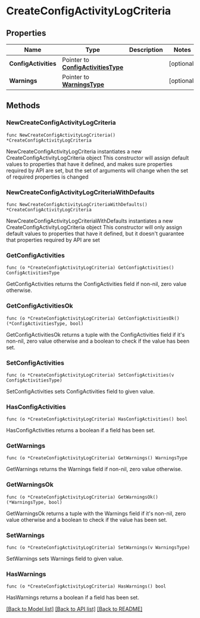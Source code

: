 # CreateConfigActivityLogCriteria

## Properties

Name | Type | Description | Notes
------------ | ------------- | ------------- | -------------
**ConfigActivities** | Pointer to [**ConfigActivitiesType**](ConfigActivitiesType.md) |  | [optional] 
**Warnings** | Pointer to [**WarningsType**](WarningsType.md) |  | [optional] 

## Methods

### NewCreateConfigActivityLogCriteria

`func NewCreateConfigActivityLogCriteria() *CreateConfigActivityLogCriteria`

NewCreateConfigActivityLogCriteria instantiates a new CreateConfigActivityLogCriteria object
This constructor will assign default values to properties that have it defined,
and makes sure properties required by API are set, but the set of arguments
will change when the set of required properties is changed

### NewCreateConfigActivityLogCriteriaWithDefaults

`func NewCreateConfigActivityLogCriteriaWithDefaults() *CreateConfigActivityLogCriteria`

NewCreateConfigActivityLogCriteriaWithDefaults instantiates a new CreateConfigActivityLogCriteria object
This constructor will only assign default values to properties that have it defined,
but it doesn't guarantee that properties required by API are set

### GetConfigActivities

`func (o *CreateConfigActivityLogCriteria) GetConfigActivities() ConfigActivitiesType`

GetConfigActivities returns the ConfigActivities field if non-nil, zero value otherwise.

### GetConfigActivitiesOk

`func (o *CreateConfigActivityLogCriteria) GetConfigActivitiesOk() (*ConfigActivitiesType, bool)`

GetConfigActivitiesOk returns a tuple with the ConfigActivities field if it's non-nil, zero value otherwise
and a boolean to check if the value has been set.

### SetConfigActivities

`func (o *CreateConfigActivityLogCriteria) SetConfigActivities(v ConfigActivitiesType)`

SetConfigActivities sets ConfigActivities field to given value.

### HasConfigActivities

`func (o *CreateConfigActivityLogCriteria) HasConfigActivities() bool`

HasConfigActivities returns a boolean if a field has been set.

### GetWarnings

`func (o *CreateConfigActivityLogCriteria) GetWarnings() WarningsType`

GetWarnings returns the Warnings field if non-nil, zero value otherwise.

### GetWarningsOk

`func (o *CreateConfigActivityLogCriteria) GetWarningsOk() (*WarningsType, bool)`

GetWarningsOk returns a tuple with the Warnings field if it's non-nil, zero value otherwise
and a boolean to check if the value has been set.

### SetWarnings

`func (o *CreateConfigActivityLogCriteria) SetWarnings(v WarningsType)`

SetWarnings sets Warnings field to given value.

### HasWarnings

`func (o *CreateConfigActivityLogCriteria) HasWarnings() bool`

HasWarnings returns a boolean if a field has been set.


[[Back to Model list]](../README.md#documentation-for-models) [[Back to API list]](../README.md#documentation-for-api-endpoints) [[Back to README]](../README.md)


